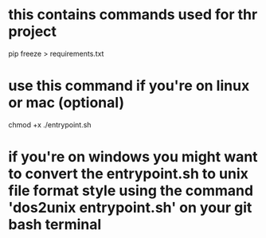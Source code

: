 # this contains commands used for thr project 
pip freeze > requirements.txt

# use this command if you're on linux or mac (optional) 
chmod +x ./entrypoint.sh

# if you're on windows you might want to convert the entrypoint.sh to unix file format style using the command 'dos2unix entrypoint.sh' on your git bash terminal